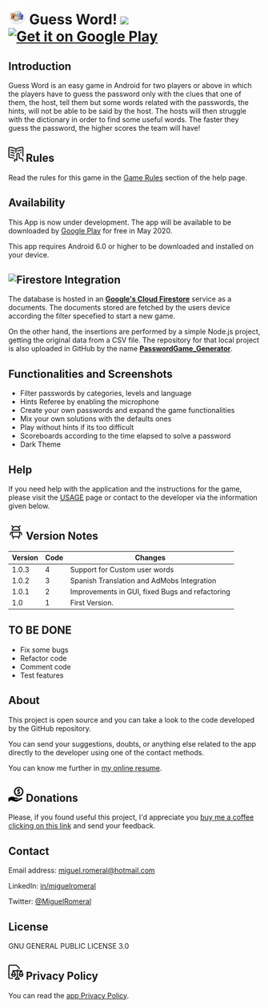# <img alt='Guess Word!' src='https://raw.githubusercontent.com/miguelromeral/PasswordGame/master/app/src/main/res/mipmap-xxxhdpi/ic_launcher_round.png' height="35" width="auto" /> Guess Word! ![](https://img.shields.io/badge/android-6.0-green)  <a href='https://play.google.com/store/apps/details?id=es.miguelromeral.password'><img alt='Get it on Google Play' src='https://play.google.com/intl/en_us/badges/images/generic/en_badge_web_generic.png' height="70" width="auto" /></a>

## Introduction

Guess Word is an easy game in Android for two players or above in which the players have to guess the password only with the clues that one of them, the host, tell them but some words related with the passwords, the hints, will not be able to be said by the host. The hosts will then struggle with the dictionary in order to find some useful words.
The faster they guess the password, the higher scores the team will have!

## <img alt='Rules' src='https://raw.githubusercontent.com/miguelromeral/PasswordGame/master/app/src/main/res/drawable/instructions.png' height="30" width="auto" /> Rules

Read the rules for this game in the [Game Rules](https://github.com/miguelromeral/PasswordGame/blob/master/USAGE.md#game-rules) section of the help page.

## Availability

This App is now under development. The app will be available to be downloaded by [Google Play](https://play.google.com/store/apps/details?id=es.miguelromeral.password) for free in May 2020.

This app requires Android 6.0 or higher to be downloaded and installed on your device.

##  <img alt='Firestore' src='https://www.gcppodcast.com/images/icons/firestore.png' height="30" width="auto" /> Integration

The database is hosted in an **[Google's Cloud Firestore](https://firebase.google.com/products/firestore/)** service as a documents. The documents stored are fetched by the users device according the filter specefied to start a new game.

On the other hand, the insertions are performed by a simple Node.js project, getting the original data from a CSV file. The repository for that local project is also uploaded in GitHub by the name **[PasswordGame_Generator](https://github.com/miguelromeral/PasswordGame_Generator)**.


## Functionalities and Screenshots

* Filter passwords by categories, levels and language
* Hints Referee by enabling the microphone
* Create your own passwords and expand the game functionalities
* Mix your own solutions with the defaults ones
* Play without hints if its too difficult
* Scoreboards according to the time elapsed to solve a password
* Dark Theme

<!--
* Conversion between texts.
* QR codes for processed text.
* Share the texts converted with other apps.

<img src="https://raw.githubusercontent.com/miguelromeral/SecretManager/master/screenshots/Screenshot_1580320480.png" height="400px" width="auto">
<img src="https://raw.githubusercontent.com/miguelromeral/SecretManager/master/screenshots/Screenshot_1580320572.png" height="400px" width="auto">

* Conversion between other files (images, videos, documents, etc.)

<img src="https://raw.githubusercontent.com/miguelromeral/SecretManager/master/screenshots/Screenshot_1580320662.png" height="400px" width="auto">
<img src="https://raw.githubusercontent.com/miguelromeral/SecretManager/master/screenshots/Screenshot_1580320695.png" height="400px" width="auto">
<img src="https://raw.githubusercontent.com/miguelromeral/SecretManager/master/screenshots/Screenshot_1580322527.png" height="400px" width="auto">

* Store text encrypted and retrieve it when you want to decrypt it.

<img src="https://raw.githubusercontent.com/miguelromeral/SecretManager/master/screenshots/Screenshot_1580320766.png" height="400px" width="auto">
<img src="https://raw.githubusercontent.com/miguelromeral/SecretManager/master/screenshots/Screenshot_1580320859.png" height="400px" width="auto">

* Process text directly when select some text in any other Android app.

<img src="https://raw.githubusercontent.com/miguelromeral/SecretManager/master/screenshots/Screenshot_1580322478.png" height="400px" width="auto">

* Pass a file from other app to Secret Manager to be converted.

<img src="https://raw.githubusercontent.com/miguelromeral/SecretManager/master/screenshots/Screenshot_1580322598.png" height="400px" width="auto">

* Export and import secrets stored oon the device.

<img src="https://raw.githubusercontent.com/miguelromeral/SecretManager/master/screenshots/Screenshot_1580320842.png" height="400px" width="auto">

* Day / Night app theme.
-->
## Help

If you need help with the application and the instructions for the game, please visit the [USAGE](https://github.com/miguelromeral/PasswordGame/blob/master/USAGE.md) page or contact to the developer via the information given below.

## <img alt='Android' src='https://raw.githubusercontent.com/miguelromeral/PasswordGame/master/app/src/main/res/drawable/android.png' height="30" width="auto" /> Version Notes

Version|Code|Changes
--- | --- | ---
1.0.3|4|Support for Custom user words
1.0.2|3|Spanish Translation and AdMobs Integration
1.0.1|2|Improvements in GUI, fixed Bugs and refactoring
1.0|1|First Version.

## TO BE DONE

* Fix some bugs
* Refactor code
* Comment code
* Test features

## About

This project is open source and you can take a look to the code developed by the GitHub repository.

You can send your suggestions, doubts, or anything else related to the app directly to the developer using one of the contact methods.

You can know me further in [my online resume](https://miguelromeral.github.io/about).

## <img alt='Donations' src='https://raw.githubusercontent.com/miguelromeral/PasswordGame/master/app/src/main/res/drawable/tip.png' height="30" width="auto" /> Donations

Please, if you found useful this project, I'd appreciate you [buy me a coffee clicking on this link](https://www.paypal.com/cgi-bin/webscr?cmd=_s-xclick&hosted_button_id=M4CR7FHADMVXN&source=url) and send your feedback.

## Contact

Email address: [miguel.romeral@hotmail.com](mailto:miguel.romeral@hotmail.com)

LinkedIn: [in/miguelromeral](https://www.linkedin.com/in/miguelromeral/)

Twitter: [@MiguelRomeral](https://twitter.com/MiguelRomeral)

## License

GNU GENERAL PUBLIC LICENSE 3.0

## <img alt='Privacy Policy' src='https://raw.githubusercontent.com/miguelromeral/PasswordGame/master/app/src/main/res/drawable/policy.png' height="30" width="auto" /> Privacy Policy

You can read the [app Privacy Policy](https://github.com/miguelromeral/PasswordGame/blob/master/PRIVACY-POLICY.md).
